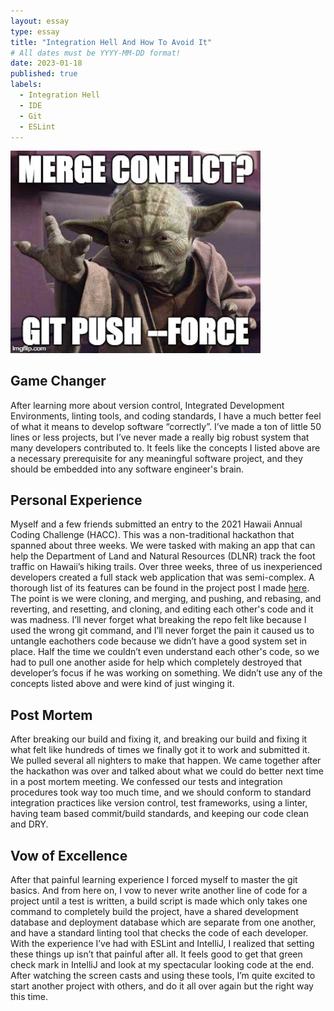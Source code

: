 ```yaml
---
layout: essay
type: essay
title: "Integration Hell And How To Avoid It"
# All dates must be YYYY-MM-DD format!
date: 2023-01-18
published: true
labels:
  - Integration Hell
  - IDE
  - Git
  - ESLint
---
```


<img width="400px" class="rounded float-start pe-4" src="../img/mergeMeme.jpg">

## Game Changer

After learning more about version control, Integrated Development Environments, linting tools, and coding standards, I have a much better feel of what it means to develop software “correctly”. I’ve made a ton of little 50 lines or less projects, but I’ve never made a really big robust system that many developers contributed to. It feels like the concepts I listed above are a necessary prerequisite for any meaningful software project, and they should be embedded into any software engineer's brain.

## Personal Experience

Myself and a few friends submitted an entry to the 2021 Hawaii Annual Coding Challenge (HACC). This was a non-traditional hackathon that spanned about three weeks. We were tasked with making an app that can help the Department of Land and Natural Resources (DLNR) track the foot traffic on Hawaii’s hiking trails. Over three weeks, three of us inexperienced developers created a full stack web application that was semi-complex. A thorough list of its features can be found in the project post I made [here](https://mgpauly1458.github.io/projects/hawaii-annual-coding-challenge.html). The point is we were cloning, and merging, and pushing, and rebasing, and reverting, and resetting, and cloning, and editing each other's code and it was madness. I’ll never forget what breaking the repo felt like because I used the wrong git command, and I’ll never forget the pain it caused us to untangle eachothers code because we didn’t have a good system set in place. Half the time we couldn’t even understand each other's code, so we had to pull one another aside for help which completely destroyed that developer’s focus if he was working on something. We didn’t use any of the concepts listed above and were kind of just winging it.

## Post Mortem

After breaking our build and fixing it, and breaking our build and fixing it what felt like hundreds of times we finally got it to work and submitted it. We pulled several all nighters to make that happen. We came together after the hackathon was over and talked about what we could do better next time in a post mortem meeting. We confessed our tests and integration procedures took way too much time, and we should conform to standard integration practices like version control, test frameworks, using a linter, having team based commit/build standards, and keeping our code clean and DRY.

## Vow of Excellence

After that painful learning experience I forced myself to master the git basics. And from here on, I vow to never write another line of code for a project until a test is written, a build script is made which only takes one command to completely build the project, have a shared development database and deployment database which are separate from one another, and have a standard linting tool that checks the code of each developer. With the experience I’ve had with ESLint and IntelliJ, I realized that setting these things up isn’t that painful after all. It feels good to get that green check mark in IntelliJ and look at my spectacular looking code at the end. After watching the screen casts and using these tools, I’m quite excited to start another project with others, and do it all over again but the right way this time.


